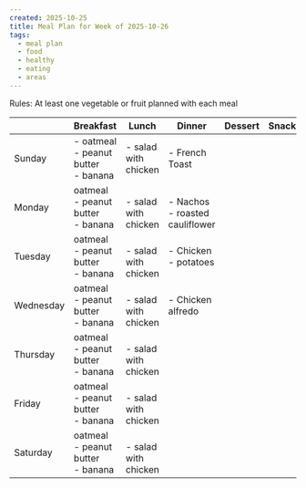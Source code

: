 ```yaml
---
created: 2025-10-25
title: Meal Plan for Week of 2025-10-26
tags:
  - meal plan
  - food
  - healthy
  - eating
  - areas
---
```


Rules: At least one vegetable or fruit planned with each meal

|           | Breakfast                                | Lunch                    | Dinner                                | Dessert | Snacks |
| --------- | ---------------------------------------- | ------------------------ | ------------------------------------- | ------- | ------ |
| Sunday    | - oatmeal<br>- peanut butter<br>- banana | - salad with chicken     | - French Toast                        |         |        |
| Monday    | oatmeal<br>- peanut butter<br>- banana   | <br>- salad with chicken | <br>- Nachos<br>- roasted cauliflower |         |        |
| Tuesday   | oatmeal<br>- peanut butter<br>- banana   | <br>- salad with chicken | - Chicken<br>- potatoes               |         |        |
| Wednesday | oatmeal<br>- peanut butter<br>- banana   | <br>- salad with chicken | - Chicken alfredo                     |         |        |
| Thursday  | oatmeal<br>- peanut butter<br>- banana   | <br>- salad with chicken |                                       |         |        |
| Friday    | oatmeal<br>- peanut butter<br>- banana   | <br>- salad with chicken |                                       |         |        |
| Saturday  | oatmeal<br>- peanut butter<br>- banana   | <br>- salad with chicken |                                       |         |        |

 